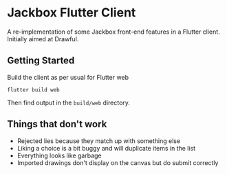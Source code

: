 # Jackbox Flutter Client

A re-implementation of some Jackbox front-end features in a Flutter client. Initially aimed at Drawful.

## Getting Started

Build the client as per usual for Flutter web

```
flutter build web
```

Then find output in the `build/web` directory.

## Things that don't work

* Rejected lies because they match up with something else
* Liking a choice is a bit buggy and will duplicate items in the list
* Everything looks like garbage
* Imported drawings don't display on the canvas but do submit correctly
